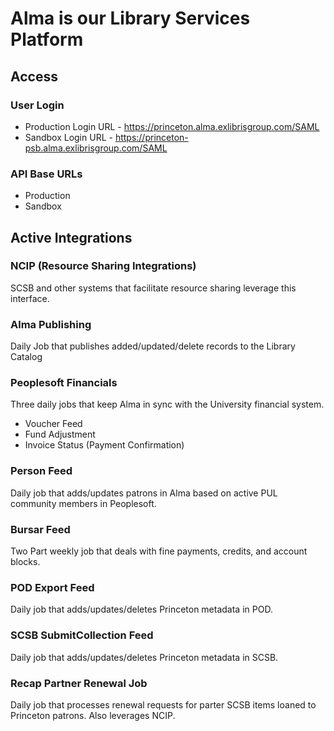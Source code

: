 # Alma is our Library Services Platform

## Access

### User Login
* Production Login URL - https://princeton.alma.exlibrisgroup.com/SAML
* Sandbox Login URL - https://princeton-psb.alma.exlibrisgroup.com/SAML

### API Base URLs

* Production
* Sandbox

## Active Integrations

### NCIP (Resource Sharing Integrations)

SCSB and other systems that facilitate resource sharing leverage this interface. 

### Alma Publishing

Daily Job that publishes added/updated/delete records to the Library Catalog

### Peoplesoft Financials

Three daily jobs that keep Alma in sync with the University financial system. 

* Voucher Feed
* Fund Adjustment
* Invoice Status (Payment Confirmation)

### Person Feed

Daily job that adds/updates patrons in Alma based on active PUL community members in Peoplesoft.

### Bursar Feed 

Two Part weekly job that deals with fine payments, credits, and account blocks. 

### POD Export Feed

Daily job that adds/updates/deletes Princeton metadata in POD.

### SCSB SubmitCollection Feed

Daily job that adds/updates/deletes Princeton metadata in SCSB. 

### Recap Partner Renewal Job

Daily job that processes renewal requests for parter SCSB items loaned to Princeton patrons. Also leverages NCIP. 